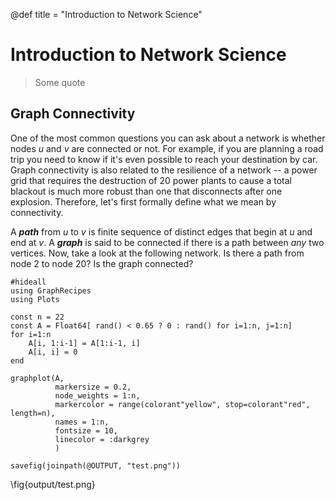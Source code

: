 @def title = "Introduction to Network Science"

# Introduction to Network Science

> Some quote

## Graph Connectivity

One of the most common questions you can ask about a network is whether nodes $u$ and $v$ are connected or not. For example,
if you are planning a road trip you need to know if it's even possible to reach your destination by car. Graph connectivity
is also related to the resilience of a network -- a power grid that requires the destruction of 20 power plants to cause a total
blackout is much more robust than one that disconnects after one explosion. Therefore, let's first formally define what we mean by connectivity.

A **_path_** from $u$ to $v$ is finite sequence of distinct edges that
begin at $u$ and end at $v$. A **_graph_** is said to be connected if there is a path between _any_ two vertices. Now, take a look at the following network. Is there a path from node $2$ to node $20$? Is the graph connected?

```julia:./code/ex1
#hideall
using GraphRecipes
using Plots

const n = 22
const A = Float64[ rand() < 0.65 ? 0 : rand() for i=1:n, j=1:n]
for i=1:n
    A[i, 1:i-1] = A[1:i-1, i]
    A[i, i] = 0
end

graphplot(A,
          markersize = 0.2,
          node_weights = 1:n,
          markercolor = range(colorant"yellow", stop=colorant"red", length=n),
          names = 1:n,
          fontsize = 10,
          linecolor = :darkgrey
          )

savefig(joinpath(@OUTPUT, "test.png"))
```

\fig{output/test.png}
